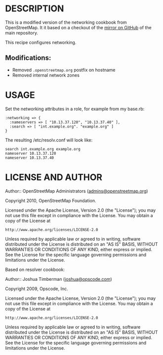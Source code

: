 DESCRIPTION
===========

This is a modified version of the networking cookbook from OpenStreetMap. It it based on a checkout of the [mirror on GitHub](https://github.com/pnorman/openstreetmap-chef) of the main repository.

This recipe configures networking.

## Modifications:
  * Removed `.openstreetmap.org` postfix on hostname
  * Removed internal network zones

USAGE
=====

Set the networking attributes in a role, for example from my base.rb:

    :networking => {
      :nameservers => [ "10.13.37.120", "10.13.37.40" ],
      :search => [ "int.example.org". "example.org" ]
    }

The resulting /etc/resolv.conf will look like:

    search int.example.org example.org
    nameserver 10.13.37.120
    nameserver 10.13.37.40

LICENSE AND AUTHOR
==================

Author:: OpenStreetMap Administrators (<admins@openstreetmap.org>)

Copyright 2010, OpenStreetMap Foundation.

Licensed under the Apache License, Version 2.0 (the "License");
you may not use this file except in compliance with the License.
You may obtain a copy of the License at

    http://www.apache.org/licenses/LICENSE-2.0

Unless required by applicable law or agreed to in writing, software
distributed under the License is distributed on an "AS IS" BASIS,
WITHOUT WARRANTIES OR CONDITIONS OF ANY KIND, either express or implied.
See the License for the specific language governing permissions and
limitations under the License.

Based on resolver cookbook:

Author:: Joshua Timberman (<joshua@opscode.com>)

Copyright 2009, Opscode, Inc.

Licensed under the Apache License, Version 2.0 (the "License");
you may not use this file except in compliance with the License.
You may obtain a copy of the License at

    http://www.apache.org/licenses/LICENSE-2.0

Unless required by applicable law or agreed to in writing, software
distributed under the License is distributed on an "AS IS" BASIS,
WITHOUT WARRANTIES OR CONDITIONS OF ANY KIND, either express or implied.
See the License for the specific language governing permissions and
limitations under the License.
